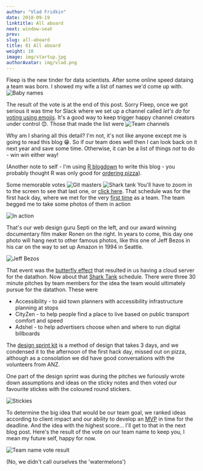 ```yaml
---
author: "Vlad Fridkin"
date: 2018-09-19
linktitle: All aboard
next: window-seat
prev: 
slug: all-aboard
title: 01 All aboard
weight: 10
image: img/startup.jpg
authorAvatar: img/vlad.png
---
```



Fleep is the new tinder for data scientists.  After some online speed dataing a team was born.  I showed my wife a list of names we'd come up with.
![Baby names](/img/all_aboard/190919_team_name_choice.JPG)

The result of the vote is at the end of this post. Sorry Fleep, once we got serious it was time for Slack where we set up a channel called *let's do* for [voting using emojis](https://get.slack.help/hc/en-us/articles/229002507-Polls-in-Slack).  It's a good way to keep trigger happy channel creators under control :blush:.  Those that made the list were
![Team channels](/img/all_aboard/team_channels.JPG)

Why am I sharing all this detail?  I'm not, it's not like anyone except me is going to read this blog :grin:.  So if our team does well then I can look back on it next year and save some time.  Otherwise, it can be a list of things _not_ to do - win win either way!

(Another note to self - I'm using [R blogdown](https://bookdown.org/yihui/blogdown/) to write this blog - you probably thought R was only good for [ordering pizza](https://stat.ethz.ch/pipermail/r-help/2004-June/053587.html)).

Some memorable votes
![Git masters](/img/all_aboard/git_masters_vote.JPG)
![Shark tank](/img/all_aboard/shark_tank.JPG)
You'll have to zoom in to the screen to see that last one, or [click here](/img/all_aboard/shark_tank.png).  That schedule was for the first hack day, where we met for the very [first time](https://www.youtube.com/watch?v=r9jmusgMgro) as a team.  The team begged me to take some photos of them in action

![In action](/img/all_aboard/first_time.jpg)

That's our web design guru Septi on the left, and our award winning documentary film maker Ronen on the right. In years to come, this day one photo will hang next to other famous photos, like this one of Jeff Bezos in his car on the way to set up Amazon in 1994 in Seattle.

![Jeff Bezos](/img/all_aboard/jeff_bezos_car.JPG)

That event was the [butterfly effect](https://en.wikipedia.org/wiki/Chaos_theory) that resulted in us having a cloud server for the datathon.
Now about that [Shark Tank](https://www.youtube.com/watch?v=yfxQXakhLpg) schedule. There were three 30 minute pitches by team members for the idea the team would ultimately pursue for the datathon.  These were

- Accessibility - to aid town planners with accessibility infrastructure planning at stops
- CityZen - to help people find a place to live based on public transport comfort and speed
- Adshel - to help advertisers choose when and where to run digital billboards

The [design sprint kit](https://designsprintkit.withgoogle.com/methods/) is a method of design that takes 3 days, and we condensed it to the afternoon of the first hack day, missed out on pizza, although as a consolation we did have good conversations with the volunteers from ANZ.

One part of the design sprint was during the pitches we furiously wrote down assumptions and ideas on the sticky notes and then voted our favourite stickes with the coloured round stickers.

![Stickies](/img/all_aboard/stickies.jpg)

To determine the big idea that would be our team goal, we ranked ideas according to client impact and our ability to develop an [MVP](https://www.youtube.com/watch?v=jHyU54GhfGs) in time for the deadline.  And the idea with the highest score... I'll get to that in the next blog post.  Here's the result of the vote on our team name to keep you, I mean my future self, happy for now.

![Team name vote result](/img/all_aboard/team_name_vote_results.JPG)

(No, we didn't call ourselves the 'watermelons')



